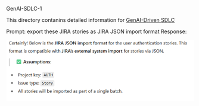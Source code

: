 GenAI-SDLC-1

This directory contanins detailed information for [GenAI-Driven SDLC](https://ozdemirtim.medium.com/d7b02c673bb0)

Prompt: export these JIRA stories as JIRA JSON import format
Response:

![Assumptions](./assets/Assumption-31.png)

